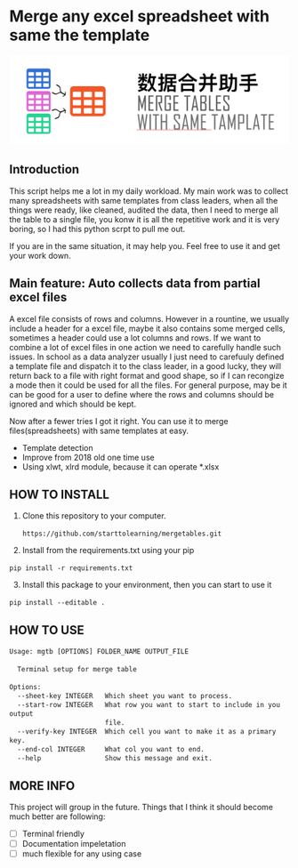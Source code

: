 # Merge any excel spreadsheet with same the template


![Project Logo](https://raw.githubusercontent.com/starttolearning/mergetables/master/assets/mergetables.png)

## Introduction

This script helps me a lot in my daily workload. My main work was to collect many spreadsheets with same templates from class leaders, when all the things were ready, like cleaned, audited the data, then I need to merge all the table to a single file, you konw it is all the repetitive work and it is very boring, so I had this python scrpt to pull me out.

If you are in the same situation, it may help you. Feel free to use it and get your work down.

## Main feature: Auto collects data from partial excel files

A excel file consists of rows and columns.  However in a rountine, we usually include a header for a excel file, maybe it also contains some merged cells, sometimes a header could use a lot columns and rows. If we want to combine a lot of excel files in one action we need to carefully handle such issues. In school as a data analyzer usually I just need to carefuuly defined a template file and dispatch it to the class leader, in a good lucky, they will return back to a file with right format and good shape, so if I can recongize a mode then it could be used for all the files. For general purpose, may be it can be good for a user to define where the rows and columns should be ignored and which should be kept.  

Now after a fewer tries I got it right. You can use it to merge files(spreadsheets) with same templates at easy.

- Template detection
- Improve from 2018 old one time use
- Using xlwt, xlrd module, because it can operate *.xlsx

## HOW TO INSTALL

1. Clone this repository to your computer.

   `https://github.com/starttolearning/mergetables.git`

2. Install from the requirements.txt using your pip
  
  `pip install -r requirements.txt`

3. Install this package to your environment, then you can start to use it

  `pip install --editable .`

## HOW TO USE

```shell
Usage: mgtb [OPTIONS] FOLDER_NAME OUTPUT_FILE

  Terminal setup for merge table

Options:
  --sheet-key INTEGER   Which sheet you want to process.
  --start-row INTEGER   What row you want to start to include in you output
                        file.
  --verify-key INTEGER  Which cell you want to make it as a primary key.
  --end-col INTEGER     What col you want to end.
  --help                Show this message and exit.
```

## MORE INFO

This project will group in the future.
Things that I think it should become much better are following:

- [ ] Terminal friendly
- [ ] Documentation impeletation
- [ ] much flexible for any using case
